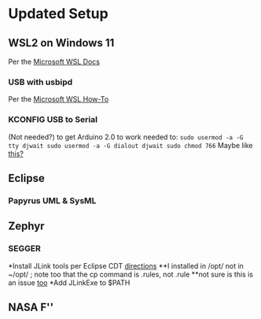 # Updated Setup

## WSL2 on Windows 11

Per the [Microsoft WSL Docs](https://docs.microsoft.com/en-us/windows/wsl/)

### USB with usbipd

Per the [Microsoft WSL How-To](https://docs.microsoft.com/en-us/windows/wsl/connect-usb)

### KCONFIG USB to Serial

(Not needed?) to get Arduino 2.0 to work needed to:
`sudo usermod -a -G tty djwait
sudo usermod -a -G dialout djwait
sudo chmod 766`
Maybe like [this?](https://devzone.nordicsemi.com/f/nordic-q-a/36986/windows-subsystem-for-linux-wsl---error-there-is-no-debugger-connected-to-the-pc)

## Eclipse

### Papyrus UML & SysML

## Zephyr

### SEGGER
*Install JLink tools per Eclipse CDT [directions](https://eclipse-embed-cdt.github.io/debug/jlink/install/)
**I installed in /opt/ not in ~/opt/ ; note too that the cp command is .rules, not .rule
**not sure is this is an issue [too](https://github.com/dorssel/usbipd-win/issues/96)
*Add JLinkExe to $PATH

## NASA F''



